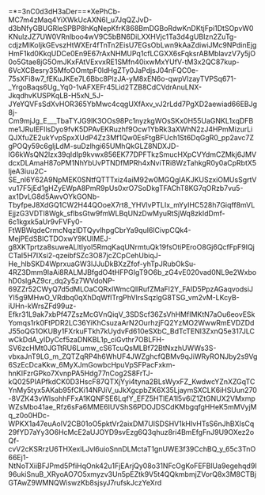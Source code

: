 =*=3nC0d3dH3aDer==*XePhCb-MC7m4zMaq4YiXWkUcAXN6l_u7JqQZJvD-d3bNfyGBUGRleSPBP8hKqNepKfrK868BmDGBoRdwKnDKtjFpi1DtSOpvW0KNulzJZ7UW0VRnlboo4wV9C5bBN6DiLXXHVjc1Ta3d4gUBIzn2ZuTg-cdjzMlKoIjkGEvszHtWXEr4fTnTn2EisU7EGsObLwn9kAaZdiwiJMc9NPdinEjgHmF1kd0KkqUDCe0En9E67rAxNHMUPq1cfLCGXX6sFqksrABMblavzV7y5jO0o5Gtae8jG5OmJKxFAtVExvxRE1SMfn40ixwMxYUfV-tM3x2QC87kup-6VcXCBesry35MfoOOmtpF0ldHgZTy0JaPdjsJ04nFQC0e-75sXFi8w7_fEKuJKEe7L6Bbc8PlzJA-yM8xEN6o-qwpVIzayTVPSq671-_YrgoBaqs6Ug_Yq0-1vAFXEFr45Lid2TZB8CdCVdrAnuLNX-JkqdhvKUSPKqLB-H5xN_5J-JYeYQVFsSdXvHOR365YbMwc4cqgUXfAxv_vJ2rLdd7PgXD2aewiad66EBJg8j-Cm9mjJg_E___TbaTYJG9lK3OOs98Pc1nyzkgWOsSKx0H55UaGNKL1xqDFBme1JRuIEFIlsDyo9fvK5DPAvEKRuzhf9Ocw1YbRk3aXWhN2zJ4HPmMizurLiQJXfuZE2ukYvpSpxXUdP4Zz3Mf1Qw0EsFtgBFUch1St6DqGgR0_pp2avc7ZgPOQy59c6gljLdM-suDzlhgi65UMhQkGLZ8NDXJD-lG6kWsQN2lzx39qIdIp9kvwx856EK77DPFTkzSmucHXpCVYdmCZMkj6JMVdcxDLAmaH87oPM1NhYbUvPTNDfMPRh4xNviTRi8WzTahkgR0y0aCpRbtX5ljeA3iuu2C-SE_nl6Y62A9NpMEK0SNtfQTTTxiz4aiM92w0MGQgIAKJKUSzxiOMUsSgrtVvu17F5jEd1gHZyEWpA8PmR9pUs0xrO7SoDkgTFAChT8KG7qORzb7vu5-ax1DvLG8d5AwvOYkGONb-TbyfpeJ8XdGQ1CW2H44QOoeX7rt8_YHVlvPTLIx_mYyIHC528h7Giqff8mVLEjjzG3VDTl8Wgk_sflbsGtw9fmWLBqUNzDwMyuRtSjWq8zkIdDmf-6c1kgxk5aUr9vFVFy0-FtWBWqdeCrmcNqzIDTQyvlhpgCbrYa9quI6lCivpCQk4-MejPEdSBlCTDOxwY9KUIMEJ-g8XKTprtza8suweALltIyoI5RmqKaqUNrmtuQk19fsOtiPEroO8Gj6QcfFpF9IQjCTaI5H7IXsi2-qzeibfSZc3O87jcZCpCehUbiqJ-He_hlbSKD4WprxuaGW3lJJuDkBXzZfof-yhTpJRubOkSu-4RZ3Dmm9IaAi8RALMJBfgdO4tHFPGIgT9O6b_zG4vE020vad0NL9e2WxbohD0slgAZ9cr_dq2y5z7WVdoNP-69ZZr52CWyQ7d5dMLOaCQRxIWmcQllRufZMaFl2Y_FAID5PpzAGaqvodsiJYI5g9MHwO_VRdbq0qXhDqWfITrgPhVlrsSqzlgG8TSG_vm2vM-LKcyB-iUHn-kWrsZFd99uz-Efkr31L9ak7xbPf47ZszMcGVnQiqV_3SDScf36ZsVhHMfIMKtN7aOu6eovESkYomqs1rk0FtPDR2LC36YiKhCsuzaArN2OurhzjFQ2YzMO2WwwRmEVDZDdJ55oQG1OKUBy1FXrkuFTkh7kUydvFd610eSXbC_BdTcTENl3ZxnQ5e317JLCwCkDdA_yIDyCcf5zaDNKBL1p_ciGvthr7OBLFH-SV6zcHMt0JGTtRU6Lumw_cS6TcuQsMLBf72BtNxzhUWWs3S-vbxaJnT9LG_m_ZQTZqRP4h6WhUF4JWZghcfQBMv9qJiWRyRONJby2s9Vg6SzEcDcaKkw_6MyXJmGowbcHpuVpSFPacFxkm-hnKIFzrGPko7XvnpPA5Hdg77nCog2S8FrTJ-kQ025PIAPfkdCK0D3HscF87QTXjYyi4tyna2BLsWyxFZ_KwdwcYZnXZGqTCYnMy5tyx5AKab95fCKi14NPJiV_uJkXgcpbZK6X35LjaymSXCLK6iHSUun270-8VZK43vWlsohhFFxA1KQNFSE6LqfY_EFZ5HTlEA1l5v6iZ1ZtGNUX2VMxmpWZsMbo41ae_Rfz6sFa6MME6IUVShS6PDOJDSCdKMbgqfgHHeK5mMVyjMq_z0o0HDc-WPKX1a47euAolV2CB01oO5pktVr2aixDM7UISDSHV1kHIvHTsS6nJhBXIsCq29fYD7aYy3O6HcMcE2aUJOYD9svEzg6Q3qhuz8ri4BmEfgFnJ9U9OXez2oQf-cvV2cKSRrzU6THXexlLJvl6uioSnnDLMctaT1gnUWE3f39CchBQ_y_65c3TnO66Ej1-NtNoTXiiBFJPmd5PfiHqOnk42u1FjEArjQy08o31NFcOgKoFEFBlUa9egehqd9I96ukiSnuB_XRyoAO7O5xmyzv3Un5pEZtk9V5t4QQkmbmjZVorQ8x3M8CTBjGTAwZ9WMNQWiswzKb8sjsyJ7rufskJczYeXrd